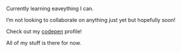
<p>Currently learning eaveything I can.</p>
<p>I’m not looking to collaborate on anything just yet but hopefully soon!</p>
<p>Check out my <a href="https://codepen.io/poladopro/pens/showcase" target="_blank">codepen</a> profile!</p>
<p>All of my stuff is there for now.</p>



